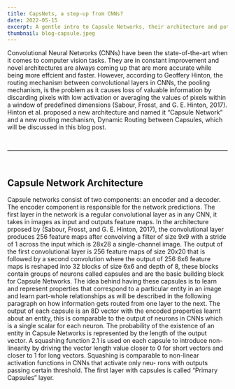 ```yaml
---
title: CapsNets, a step-up from CNNs?
date: 2022-05-15
excerpt: A gentle intro to Capsule Networks, their architecture and potential.
thumbnail: blog-capsule.jpeg
---
```


<p class="text-theme-text">Convolutional Neural Networks (CNNs) have been the state-of-the-art when it comes to computer vision tasks. They are in constant improvement and novel architectures are always coming up that are more accurate while being more effcient and faster. However, according to Geoffery Hinton, the routing mechanism between convolutional layers in CNNs, the pooling mechanism, is the problem as it causes loss of valuable information by discarding pixels with low activation or averaging the values of pixels within a window of predefined dimensions (Sabour, Frosst, and G. E. Hinton, 2017). Hinton et al. proposed a new architecture and named it “Capsule Network” and a new routing mechanism, Dynamic Routing between Capsules, which will be discussed in this blog post.</p>

<br/>
<hr class="w-1/2 border-t-theme-text"/>
<br/>

<h2 class="text-2xl font-display font-bold">Capsule Network Architecture</h2>

<p class="text-theme-text">Capsule networks consist of two components: an encoder and a decoder. The encoder component is responsible for the network predictions. The first layer in the network is a regular convolutional layer as in any CNN, it takes in images as input and outputs feature maps. In the architecture prposed by (Sabour, Frosst, and G. E. Hinton, 2017), the convolutional layer produces 256 feature maps after convolving a filter of size 9x9 with a stride of 1 across the input which is 28x28 a single-channel image. The output of the first convolutional layer is 256 feature maps of size 20x20 that is followed by a second convolution where the output of 256 6x6 feature maps is reshaped into 32 blocks of size 6x6 and depth of 8, these blocks contain groups of neurons called capsules and are the basic building block for Capsule Networks. The idea behind having these capsules is to learn and represent properties that correspond to a particular entity in an image and learn part-whole relationships as will be described in the following paragraph on how information gets routed from one layer to the next. The output of each capsule is an 8D vector with the encoded properties learnt about an entity, this is comparable to the output of neurons in CNNs which is a single scalar for each neuron. The probability of the existence of an entity in Capsule Networks is represented by the length of the output vector. A squashing function 2.1 is used on each capsule to introduce non-linearity by driving the vector length value closer to 0 for short vectors and closer to 1 for long vectors. Squashing is comparable to non-linear activation functions in CNNs that activate only neu- rons with outputs passing certain threshold. The first layer with capsules is called “Primary Capsules” layer.</p>
